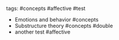 tags: #concepts #affective #test
- Emotions and behavior #concepts
- Substructure theory #concepts #double
- another test #affective 
